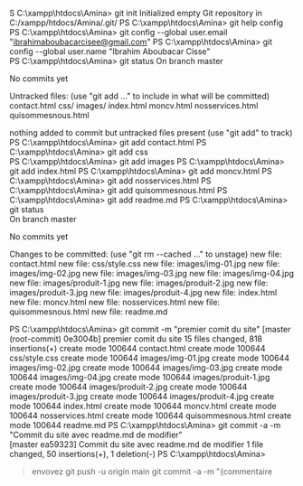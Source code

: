S C:\xampp\htdocs\Amina> git init
Initialized empty Git repository in C:/xampp/htdocs/Amina/.git/
PS C:\xampp\htdocs\Amina> git help config
PS C:\xampp\htdocs\Amina> git config --global user.email "ibrahimaboubacarcisee@gmail.com"
PS C:\xampp\htdocs\Amina> git config --global user.name "Ibrahim Aboubacar Cisse"         
PS C:\xampp\htdocs\Amina> git status
On branch master

No commits yet

Untracked files:
  (use "git add <file>..." to include in what will be committed)
        contact.html
        css/
        images/
        index.html
        moncv.html
        nosservices.html
        quisommesnous.html

nothing added to commit but untracked files present (use "git add" to track)
PS C:\xampp\htdocs\Amina> git add contact.html
PS C:\xampp\htdocs\Amina> git add css         
PS C:\xampp\htdocs\Amina> git add images
PS C:\xampp\htdocs\Amina> git add index.html
PS C:\xampp\htdocs\Amina> git add moncv.html
PS C:\xampp\htdocs\Amina> git add nosservices.html
PS C:\xampp\htdocs\Amina> git add quisommesnous.html
PS C:\xampp\htdocs\Amina> git add readme.md
PS C:\xampp\htdocs\Amina> git status                
On branch master

No commits yet

Changes to be committed:
  (use "git rm --cached <file>..." to unstage)
        new file:   contact.html
        new file:   css/style.css
        new file:   images/img-01.jpg
        new file:   images/img-02.jpg
        new file:   images/img-03.jpg
        new file:   images/img-04.jpg
        new file:   images/produit-1.jpg
        new file:   images/produit-2.jpg
        new file:   images/produit-3.jpg
        new file:   images/produit-4.jpg
        new file:   index.html
        new file:   moncv.html
        new file:   nosservices.html
        new file:   quisommesnous.html
        new file:   readme.md

PS C:\xampp\htdocs\Amina> git commit -m "premier comit du site"
[master (root-commit) 0e3004b] premier comit du site
 15 files changed, 818 insertions(+)
 create mode 100644 contact.html
 create mode 100644 css/style.css
 create mode 100644 images/img-01.jpg
 create mode 100644 images/img-02.jpg
 create mode 100644 images/img-03.jpg
 create mode 100644 images/img-04.jpg
 create mode 100644 images/produit-1.jpg
 create mode 100644 images/produit-2.jpg
 create mode 100644 images/produit-3.jpg
 create mode 100644 images/produit-4.jpg
 create mode 100644 index.html
 create mode 100644 moncv.html
 create mode 100644 nosservices.html
 create mode 100644 quisommesnous.html
 create mode 100644 readme.md
PS C:\xampp\htdocs\Amina>  git commit -a -m "Commit du site avec readme.md de modifier"        
[master ea59323] Commit du site avec readme.md de modifier
 1 file changed, 50 insertions(+), 1 deletion(-)
PS C:\xampp\htdocs\Amina> 


> envovez git push -u origin main
> git commit -a -m "{commentaire